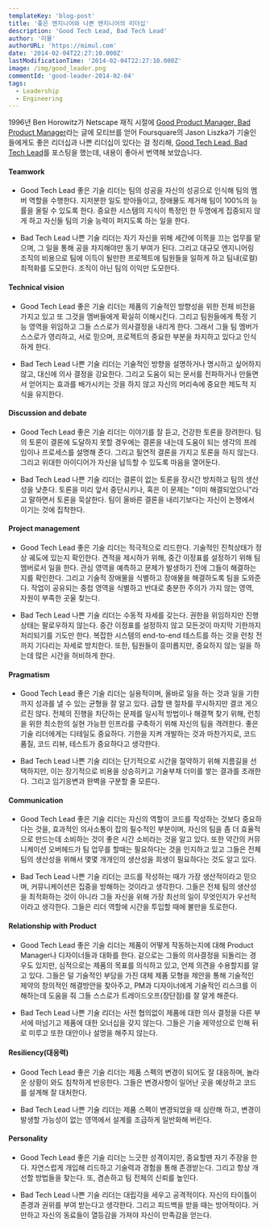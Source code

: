 ```yaml
---
templateKey: 'blog-post'
title: '좋은 엔지니어와 나쁜 엔지니어의 리더십'
description: 'Good Tech Lead, Bad Tech Lead'
author: '미물'
authorURL: 'https://mimul.com'
date: '2014-02-04T22:27:10.000Z'
lastModificationTime: '2014-02-04T22:27:10.000Z'
image: /img/good_leader.png
commentId: 'good-leader-2014-02-04'
tags:
  - Leadership
  - Engineering
---
```


1996년 Ben Horowitz가 Netscape 재직 시절에 [Good Product Manager, Bad Product Manager](https://a16z.com/2012/06/15/good-product-managerbad-product-manager/)라는 글에 모티브를 얻어 Foursquare의 Jason Liszka가 기술인들에게도 좋은 리더십과 나쁜 리더십이 있다는 걸 정리해, [Good Tech Lead, Bad Tech Lead](https://medium.com/foursquare-direct/good-tech-lead-bad-tech-lead-8cb6db72a9b7)를 포스팅을 했는데, 내용이 좋아서 번역해 보았습니다.

#### Teamwork

- Good Tech Lead
좋은 기술 리더는 팀의 성공을 자신의 성공으로 인식해 팀의 멤버 역할을 수행한다. 지저분한 일도 받아들이고, 장애물도 제거해 팀이 100%의 능률을 올릴 수 있도록 한다. 중요한 시스템의 지식이 특정인 한 두명에게 집중되지 않게 하고 자신들 팀의 기술 능력이 퍼지도록 하는 일을 한다.

- Bad Tech Lead
나쁜 기술 리더는 자기 자신을 위해 세간에 이목을 끄는 업무를 맡으며, 그 일을 통해 공을 차지해야만 동기 부여가 된다. 그리고 대규모 엔지니어링 조직의 비용으로 팀에 이득이 될만한 프로젝트에 팀원들을 일하게 하고 팀내(로컬) 최적화를 도모한다. 조직이 아닌 팀의 이익만 도모한다.

#### Technical vision

- Good Tech Lead
좋은 기술 리더는 제품의 기술적인 방향성을 위한 전체 비전을 가지고 있고 또 그것을 멤버들에게 확실히 이해시킨다. 그리고 팀원들에게 특정 기능 영역을 위임하고 그들 스스로가 의사결정을 내리게 한다. 그래서 그들 팀 멤버가 스스로가 영리하고, 서로 믿으며, 프로젝트의 중요한 부분을 차지하고 있다고 인식하게 한다.

- Bad Tech Lead
나쁜 기술 리더는 기술적인 방향을 설명하거나 명시하고 싶어하지 않고, 대신에 의사 결정을 강요한다. 그리고 도움이 되는 문서를 전파하거나 만들면서 얻어지는 효과를 배가시키는 것을 하지 않고 자신의 머리속에 중요한 제도적 지식을 유지한다.

#### Discussion and debate

- Good Tech Lead
좋은 기술 리더는 이야기를 잘 듣고, 건강한 토론을 장려한다. 팀의 토론이 결론에 도달하지 못할 경우에는 결론을 내는데 도움이 되는 생각의 프레임이나 프로세스를 설명해 준다. 그리고 필연적 결론을 가지고 토론을 하지 않는다. 그리고 위대한 아이디어가 자신을 납득할 수 있도록 마음을 열어둔다.

- Bad Tech Lead
나쁜 기술 리더는 결론이 없는 토론을 장시간 방치하고 팀의 생산성을 낮춘다. 토론을 미리 앞서 중단시키나, 혹은 이 문제는 "이미 해결되었으니"라고 말하면서 토론을 묵살한다. 팀이 올바른 결론을 내리기보다는 자신이 논쟁에서 이기는 것에 집착한다.

#### Project management

- Good Tech Lead
좋은 기술 리더는 적극적으로 리드한다. 기술적인 진척상태가 정상 궤도에 있는지 확인한다. 견적을 제시하가 위해, 중간 이정표를 설정하기 위해 팀 멤버로서 일을 한다. 관심 영역을 예측하고 문제가 발생하기 전에 그들이 해결하는 지를 확인한다. 그리고 기술적 장애물을 식별하고 장애물을 해결하도록 팀을 도와준다. 작업이 공유되는 중첩 영역을 식별하고 반대로 충분한 주의가 가지 않는 영역, 자원이 부족한 곳울 찾는다.

- Bad Tech Lead
나쁜 기술 리더는 수동적 자세를 갖는다. 권한을 위임하지만 진행 상태는 팔로우하지 않는다. 중간 이정표를 설정하지 않고 모든것이 마지막 기한까지 처리되기를 기도만 한다. 복잡한 시스템의 end-to-end 테스트를 하는 것을 런칭 전까지 기다리는 자세로 방치한다. 또한, 팀원들이 흥미롭지만, 중요하지 않는 일을 하는데 많은 시간을 허비하게 한다.

#### Pragmatism

- Good Tech Lead
좋은 기술 리더는 실용적이며, 올바로 일을 하는 것과 일을 기한까지 성과를 낼 수 있는 균형을 잘 알고 있다. 급할 땐 절차를 무시하지만 결코 게으르진 않다. 전체의 진행을 차단하는 문제를 일시적 방법이나 해결책 찾기 위해, 런칭을 위한 최소한의 실현 가능한 인프라를 구축하기 위해 자신의 팀을 격려한다. 좋은 기술 리더에게는 디테일도 중요하다. 기한을 지켜 개발하는 것과 마찬가지로, 코드 품질, 코드 리뷰, 테스트가 중요하다고 생각한다.

- Bad Tech Lead
나쁜 기술 리더는 단기적으로 시간을 절약하기 위해 지름길을 선택하지만, 이는 장기적으로 비용을 상승히키고 기술부채 더미를 쌓는 결과를 초래한다. 그리고 임기응변과 완벽을 구분할 줄 모른다.

#### Communication

- Good Tech Lead
좋은 기술 리더는 자신의 역할이 코드를 작성하는 것보다 중요하다는 것을, 효과적인 의사소통이 잡의 필수적인 부분이며, 자신의 팀을 좀 더 효율적으로 만드는데 소비하는 것이 좋은 시간 소비라는 것을 알고 있다. 또한 약간의 커뮤니케이션 오버헤드가 팀 업무를 할때는 필요하다는 것을 인지하고 있고 그들은 전체 팀의 생산성을 위해서 몇몇 개개인의 생산성을 희생이 필요하다는 것도 알고 있다.

- Bad Tech Lead
나쁜 기술 리더는 코드를 작성하는 때가 가장 생산적이라고 믿으며, 커뮤니케이션은 집중을 방해하는 것이라고 생각한다. 그들은 전체 팀의 생산성을 최적화하는 것이 아니라 그들 자신을 위해 가장 최선의 일이 무엇인지가 우선적이라고 생각한다. 그들은 리더 역할에 시간을 투입할 때에 불만을 토로한다.

#### Relationship with Product

- Good Tech Lead
좋은 기술 리더는 제품이 어떻게 작동하는지에 대해 Product Manager나 디자이너들과 대화를 한다. 겉으로는 그들의 의사결정을 되돌리는 경우도 있지만, 심적으로는 제품의 목표를 의식하고 있고, 언제 의견을 수용할지를 알고 있다. 그들은 덜 기술적인 부담을 가진 대체 제품 모형을 제안을 통해 기술적인 제약의 창의적인 해결방안을 찾아주고, PM과 디자이너에게 기술적인 리스크를 이해하는데 도움을 줘 그들 스스로가 트레이드오프(장단점)를 잘 알게 해준다.

- Bad Tech Lead
나쁜 기술 리더는 사전 협의없이 제품에 대한 의사 결정을 다른 부서에 떠넘기고 제품에 대한 오너십을 갖지 않는다. 그들은 기술 제약성으로 인해 뒤로 미루고 또한 대안이나 설명을 해주지 않는다.

#### Resiliency(대응력)

- Good Tech Lead
좋은 기술 리더는 제품 스펙의 변경이 되어도 잘 대응하며, 놀라운 상황이 와도 침착하게 반응한다. 그들은 변경사항이 일어난 곳을 예상하고 코드를 설계해 잘 대처한다.

- Bad Tech Lead
나쁜 기술 리더는 제품 스펙이 변경되었을 때 심란해 하고, 변경이 발생할 가능성이 없는 영역에서 설계를 조급하게 일반화해 버린다.

#### Personality

- Good Tech Lead
좋은 기술 리더는 느긋한 성격이지만, 중요할땐 자기 주장을 한다. 자연스럽게 개입해 리드하고 기술력과 경험을 통해 존경받는다. 그리고 항상 개선할 방법들을 찾는다. 또, 겸손하고 팀 전체의 신뢰를 높인다.

- Bad Tech Lead
나쁜 기술 리더는 대립각을 세우고 공격적이다. 자신의 타이틀이 존경과 권위를 부여 받는다고 생각한다. 그리고 피드백을 받을 때는 방어적이다. 거만하고 자신의 동료들이 열등감을 가져야 자신이 만족감을 얻는다.
